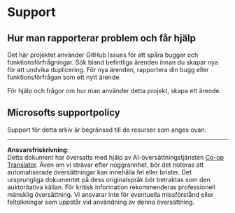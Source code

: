 <!--
CO_OP_TRANSLATOR_METADATA:
{
  "original_hash": "872be8bc1b93ef1dd9ac3d6e8f99f6ab",
  "translation_date": "2025-08-26T20:42:24+00:00",
  "source_file": "SUPPORT.md",
  "language_code": "sv"
}
-->
# Support
## Hur man rapporterar problem och får hjälp  

Det här projektet använder GitHub Issues för att spåra buggar och funktionsförfrågningar. Sök bland befintliga 
ärenden innan du skapar nya för att undvika duplicering. För nya ärenden, rapportera din bugg eller 
funktionsförfrågan som ett nytt ärende.

För hjälp och frågor om hur man använder detta projekt, skapa ett ärende.

## Microsofts supportpolicy  

Support för detta arkiv är begränsad till de resurser som anges ovan.

---

**Ansvarsfriskrivning**:  
Detta dokument har översatts med hjälp av AI-översättningstjänsten [Co-op Translator](https://github.com/Azure/co-op-translator). Även om vi strävar efter noggrannhet, bör det noteras att automatiserade översättningar kan innehålla fel eller brister. Det ursprungliga dokumentet på dess originalspråk bör betraktas som den auktoritativa källan. För kritisk information rekommenderas professionell mänsklig översättning. Vi ansvarar inte för eventuella missförstånd eller feltolkningar som uppstår vid användning av denna översättning.